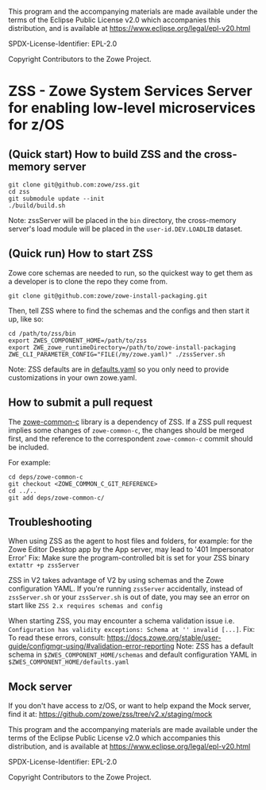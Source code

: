 This program and the accompanying materials are
made available under the terms of the Eclipse Public License v2.0 which accompanies
this distribution, and is available at https://www.eclipse.org/legal/epl-v20.html

SPDX-License-Identifier: EPL-2.0

Copyright Contributors to the Zowe Project.

# ZSS - Zowe System Services Server for enabling low-level microservices for z/OS

## (Quick start) How to build ZSS and the cross-memory server

```
git clone git@github.com:zowe/zss.git
cd zss
git submodule update --init
./build/build.sh
``` 

Note: zssServer will be placed in the `bin` directory, the cross-memory server's load module will be placed 
in the `user-id.DEV.LOADLIB` dataset.

## (Quick run) How to start ZSS

Zowe core schemas are needed to run, so the quickest way to get them as a developer is to clone the repo they come from.

```
git clone git@github.com:zowe/zowe-install-packaging.git
```
Then, tell ZSS where to find the schemas and the configs and then start it up, like so:
```
cd /path/to/zss/bin
export ZWES_COMPONENT_HOME=/path/to/zss
export ZWE_zowe_runtimeDirectory=/path/to/zowe-install-packaging
ZWE_CLI_PARAMETER_CONFIG="FILE(/my/zowe.yaml)" ./zssServer.sh
```

Note: ZSS defaults are in [defaults.yaml](https://github.com/zowe/zss/blob/v2.x/staging/defaults.yaml) so you only need to provide customizations in your own zowe.yaml.

## How to submit a pull request

The [zowe-common-c](https://github.com/zowe/zowe-common-c) library is a dependency of ZSS.
If a ZSS pull request implies some changes of `zowe-common-c`, the changes should be merged
first, and the reference to the correspondent `zowe-common-c` commit should be included.  

For example:

```
cd deps/zowe-common-c
git checkout <ZOWE_COMMON_C_GIT_REFERENCE>
cd ../..
git add deps/zowe-common-c/
```  

## Troubleshooting

When using ZSS as the agent to host files and folders, for example: for the Zowe Editor Desktop app by the App server, may lead to '401 Impersonator Error'
Fix: Make sure the program-controlled bit is set for your ZSS binary `extattr +p zssServer`

ZSS in V2 takes advantage of V2 by using schemas and the Zowe configuration YAML. If you're running `zssServer` accidentally, instead of `zssServer.sh` or your `zssServer.sh` is out of date, you may see an error on start like `ZSS 2.x requires schemas and config`

When starting ZSS, you may encounter a schema validation issue i.e. `Configuration has validity exceptions: Schema at '' invalid [...]`. 
Fix: To read these errors, consult: https://docs.zowe.org/stable/user-guide/configmgr-using/#validation-error-reporting
Note: ZSS has a default schema in `$ZWES_COMPONENT_HOME/schemas` and default configuration YAML in `$ZWES_COMPONENT_HOME/defaults.yaml`

## Mock server

If you don't have access to z/OS, or want to help expand the Mock server, find it at: https://github.com/zowe/zss/tree/v2.x/staging/mock

This program and the accompanying materials are
made available under the terms of the Eclipse Public License v2.0 which accompanies
this distribution, and is available at https://www.eclipse.org/legal/epl-v20.html

SPDX-License-Identifier: EPL-2.0

Copyright Contributors to the Zowe Project.

